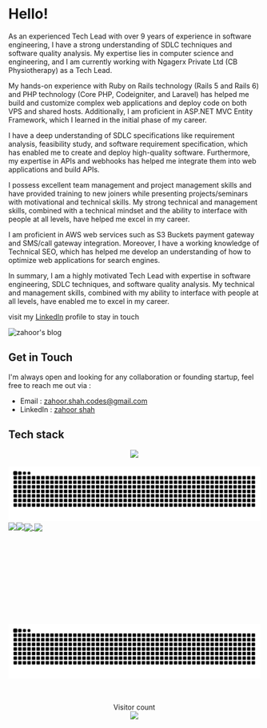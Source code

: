 
# Hello!

As an experienced Tech Lead with over 9 years of experience in software engineering, I have a strong understanding of SDLC techniques and software quality analysis. My expertise lies in computer science and engineering, and I am currently working with Ngagerx Private Ltd (CB Physiotherapy) as a Tech Lead.

My hands-on experience with Ruby on Rails technology (Rails 5 and Rails 6) and PHP technology (Core PHP, Codeigniter, and Laravel) has helped me build and customize complex web applications and deploy code on both VPS and shared hosts. Additionally, I am proficient in ASP.NET MVC Entity Framework, which I learned in the initial phase of my career.

I have a deep understanding of SDLC specifications like requirement analysis, feasibility study, and software requirement specification, which has enabled me to create and deploy high-quality software. Furthermore, my expertise in APIs and webhooks has helped me integrate them into web applications and build APIs.

I possess excellent team management and project management skills and have provided training to new joiners while presenting projects/seminars with motivational and technical skills. My strong technical and management skills, combined with a technical mindset and the ability to interface with people at all levels, have helped me excel in my career.

I am proficient in AWS web services such as S3 Buckets payment gateway and SMS/call gateway integration. Moreover, I have a working knowledge of Technical SEO, which has helped me develop an understanding of how to optimize web applications for search engines.

In summary, I am a highly motivated Tech Lead with expertise in software engineering, SDLC techniques, and software quality analysis. My technical and management skills, combined with my ability to interface with people at all levels, have enabled me to excel in my career.

visit my [LinkedIn](https://www.linkedin.com/in/zahoorcodes/) profile to stay in touch 
<!-- or my [personal site](http://www.pahlevikun.id/). -->

<!-- ![zahoor's github stats](https://github-readme-stats.vercel.app/api?username=zahoorcodes&show_icons=true&line_height=21&count_private=true&show_icons=true&theme=nord)
<span style="display:inline-block; width: 10px;"></span>
![Top Langs](https://github-readme-stats.vercel.app/api/top-langs/?username=zahoorcodes&show_icons=true&layout=compact&theme=nord&count_private=truecount_private=true)

![zahoor's trophy](https://github-profile-trophy.vercel.app/?username=zahoorcodes&theme=nord&column=7&margin-w=10&margin-h=15) -->

![zahoor's blog](https://github-read-medium.vercel.app/latest?username=zahoor-codes&limit=6&theme=vue)

## Get in Touch
I'm always open and looking for any collaboration or founding startup, feel free to reach me out via :
- Email : [zahoor.shah.codes@gmail.com](mailto:[zahoor.shah.codes@gmail.com)
- LinkedIn : [zahoor shah](https://www.linkedin.com/in/zahoorcodes/)
<!-- - Facebook : [Farhan Yuda Pahlevi](https://www.facebook.com/Pahlevikun/)
- Personal Site : [Web app built using Flutter](http://www.pahlevikun.id/) -->

## Tech stack
<!-- [![MasterHead](https://1.bp.blogspot.com/-7A4WynwLsMw/XbBpCXG8fHI/AAAAAAAAMt4/uOa1bpLskYgrwGbllhSu2SDj_Mig8SXJQCLcBGAsYHQ/s1600/2000_600px.gif)](https://www.linkedin.com/in/shahxahur/) -->
<p align="center">
  <a href="https://skillicons.dev">
    <img src="https://skillicons.dev/icons?i=git,rails,php,aws,bootstrap,css,eclipse,github,gitlab,heroku,html,js,jquery,laravel,mysql,postman,ruby,stackoverflow,visualstudio,vscode," />
  </a>
</p>
<!-- 
=============
ZAHOOR WRITES
=============

 <a target="_blank" href="https://github-readme-medium-recent-article.vercel.app/medium/@zahoor-codes/0"><img src="https://github-readme-medium-recent-article.vercel.app/medium/@zahoor-codes/0" alt="Recent Article 0"> 
  
 <a target="_blank" href="https://github-readme-medium-recent-article.vercel.app/medium/@zahoor-codes/1"><img src="https://github-readme-medium-recent-article.vercel.app/medium/@zahoor-codes/1" alt="Recent Article 0"> 
   
   
   [Medium](https://github-read-medium-git-main.ZahoorCodes.vercel.app/latest?username=zahoor-codes)   -->
    
<!--

*   Apr 25, 2023
    
    ### [The future of artificial intelligence in healthcare.](https://zahoorcodes.github.io/Tutorials/2023/04/25/The-future-of-artificial-intelligence-in-healthcare.html)
    
*   Apr 21, 2023
    
    ### [Steps You Can Take To Get Started On The Development Of Any Web Application.](https://zahoorcodes.github.io/Tutorials/2023/04/21/steps-you-can-take-to-get-started-on-the-development-of-any-web-application/html)
    
*   Apr 20, 2023
    
    ### [Benefits Of Delaying Ajax Calls](https://zahoorcodes.github.io/Tutorials/2023/04/20/benefits-of-delaying-ajax-calls.html)
    

 -->
<img alt="GitHub Snake" src="https://raw.githubusercontent.com/ZahoorCodes/ZahoorCodes/output/github-contribution-grid-snake.svg" />

 <a href="#">
  <img height=200 align="center" src="https://my-stats-43gk.vercel.app/api?username=ZahoorCodes&show_icons=true&theme=radical&hide=contribs,issues&show=discussions_answered&rank_icon=github&include_all_commits=true&card_width=150" />
</a>
<a href="#">
  <img height=200 align="center" src="https://my-stats-43gk.vercel.app/api/top-langs/?username=ZahoorCodes&hide=html,scss,css&langs_count=8&layout=compact&theme=radical&card_width=150" />
</a>

<img align="left" height=202 src="https://github-readme-streak-stats.herokuapp.com/?user=ZahoorCodes&theme=radical"/>
<img align="left" height=97 src="https://github-profile-trophy.vercel.app/?username=ZahoorCodes&theme=radical&no-frame=true&title=Stars,Followers,Commits&column=-1"/>


<!--
<a href=#><img src="contributions.svg"></a>
 -->
![Snake animation](https://github.com/ZahoorCodes/ZahoorCodes/blob/output/github-contribution-grid-snake.svg)

<br>
 
<p align="center">
  Visitor count<br>
  <img src="https://profile-counter.glitch.me/_ZahoorCodes/count.svg" />
</p>

